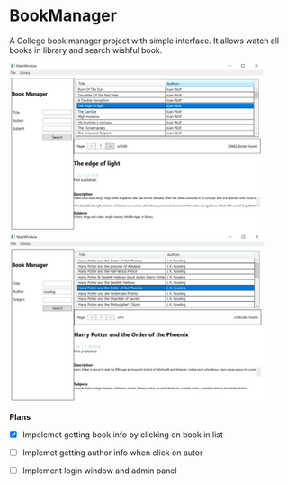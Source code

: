 # BookManager
A College book manager project with simple interface. It allows watch all books in library and search wishful book.

<img src="https://github.com/NikitaLyubimov/BookManager/blob/master/BookManager/Images/book1.JPG" height="300"> <img src="https://github.com/NikitaLyubimov/BookManager/blob/master/BookManager/Images/book2.JPG" height="300">

**Plans**
- [x]  Impelemet getting book info by clicking on book in list
- [ ]  Implemet getting author info when click on autor
- [ ]  Implement login window and admin panel

